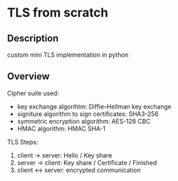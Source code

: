# TLS from scratch

## Description
custom mini TLS implementation in python

## Overview
Cipher suite used:
- key exchange algorihtm: Diffie–Hellman key exchange
- signiture algorithm to sign certificates: SHA3-256
- symmetric encryption algorithm: AES-128 CBC
- HMAC algorithm: HMAC SHA-1

TLS Steps:
1. client -> server: Hello / Key share
2. server -> client: Key share / Certificate / Finished
3. client <-> server: encrypted communication
